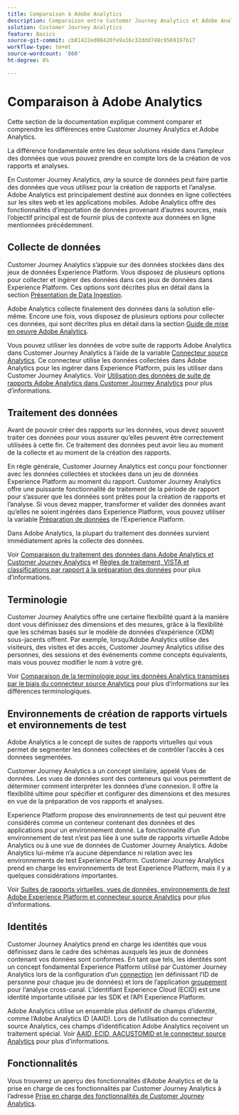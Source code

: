 ```yaml
---
title: Comparaison à Adobe Analytics
description: Comparaison entre Customer Journey Analytics et Adobe Analytics.
solution: Customer Journey Analytics
feature: Basics
source-git-commit: cb81422ed08420fe9a16c32ddd748c9569197b17
workflow-type: tm+mt
source-wordcount: '860'
ht-degree: 8%

---
```


# Comparaison à Adobe Analytics

Cette section de la documentation explique comment comparer et comprendre les différences entre Customer Journey Analytics et Adobe Analytics.

La différence fondamentale entre les deux solutions réside dans l’ampleur des données que vous pouvez prendre en compte lors de la création de vos rapports et analyses.

En Customer Journey Analytics, *any* la source de données peut faire partie des données que vous utilisez pour la création de rapports et l’analyse. Adobe Analytics est principalement destiné aux données en ligne collectées sur les sites web et les applications mobiles. Adobe Analytics offre des fonctionnalités d’importation de données provenant d’autres sources, mais l’objectif principal est de fournir plus de contexte aux données en ligne mentionnées précédemment.

## Collecte de données

Customer Journey Analytics s’appuie sur des données stockées dans des jeux de données Experience Platform. Vous disposez de plusieurs options pour collecter et ingérer des données dans ces jeux de données dans Experience Platform. Ces options sont décrites plus en détail dans la section [Présentation de Data Ingestion](https://experienceleague.adobe.com/docs/analytics-platform/using/cja-data-ingestion/data-ingestion.html?lang=en).

Adobe Analytics collecte finalement des données dans la solution elle-même. Encore une fois, vous disposez de plusieurs options pour collecter ces données, qui sont décrites plus en détail dans la section [Guide de mise en oeuvre Adobe Analytics](https://experienceleague.adobe.com/docs/analytics/implementation/home.html?lang=fr).

Vous pouvez utiliser les données de votre suite de rapports Adobe Analytics dans Customer Journey Analytics à l’aide de la variable [Connecteur source Analytics](https://experienceleague.adobe.com/docs/experience-platform/sources/ui-tutorials/create/adobe-applications/analytics.html?lang=fr). Ce connecteur utilise les données collectées dans Adobe Analytics pour les ingérer dans Experience Platform, puis les utiliser dans Customer Journey Analytics. Voir [Utilisation des données de suite de rapports Adobe Analytics dans Customer Journey Analytics](https://experienceleague.adobe.com/docs/analytics-platform/using/compare-aa-cja/cja-aa-comparison/aa-data-in-cja.html?lang=fr) pour plus d’informations.


## Traitement des données

Avant de pouvoir créer des rapports sur les données, vous devez souvent traiter ces données pour vous assurer qu’elles peuvent être correctement utilisées à cette fin. Ce traitement des données peut avoir lieu au moment de la collecte et au moment de la création des rapports.

En règle générale, Customer Journey Analytics est conçu pour fonctionner avec les données collectées et stockées dans un jeu de données Experience Platform au moment du rapport. Customer Journey Analytics offre une puissante fonctionnalité de traitement de la période de rapport pour s’assurer que les données sont prêtes pour la création de rapports et l’analyse. Si vous devez mapper, transformer et valider des données avant qu’elles ne soient ingérées dans Experience Platform, vous pouvez utiliser la variable [Préparation de données](https://experienceleague.adobe.com/docs/experience-platform/data-prep/home.html?lang=fr) de l’Experience Platform.

Dans Adobe Analytics, la plupart du traitement des données survient immédiatement après la collecte des données.

Voir [Comparaison du traitement des données dans Adobe Analytics et Customer Journey Analytics](data-processing-comparisons.md) et [Règles de traitement, VISTA et classifications par rapport à la préparation des données](https://experienceleague.adobe.com/docs/analytics-platform/using/compare-aa-cja/cja-aa-comparison/pr-vista-dataprep.html?lang=fr) pour plus d’informations.


## Terminologie

Customer Journey Analytics offre une certaine flexibilité quant à la manière dont vous définissez des dimensions et des mesures, grâce à la flexibilité que les schémas basés sur le modèle de données d’expérience (XDM) sous-jacents offrent. Par exemple, lorsqu’Adobe Analytics utilise des visiteurs, des visites et des accès, Customer Journey Analytics utilise des personnes, des sessions et des événements comme concepts équivalents, mais vous pouvez modifier le nom à votre gré.

Voir [Comparaison de la terminologie pour les données Analytics transmises par le biais du connecteur source Analytics](https://experienceleague.adobe.com/docs/analytics-platform/using/compare-aa-cja/cja-aa-comparison/terminology.html?lang=en) pour plus d’informations sur les différences terminologiques.


## Environnements de création de rapports virtuels et environnements de test

Adobe Analytics a le concept de suites de rapports virtuelles qui vous permet de segmenter les données collectées et de contrôler l’accès à ces données segmentées.

Customer Journey Analytics a un concept similaire, appelé Vues de données. Les vues de données sont des conteneurs qui vous permettent de déterminer comment interpréter les données d’une connexion. Il offre la flexibilité ultime pour spécifier et configurer des dimensions et des mesures en vue de la préparation de vos rapports et analyses.

Experience Platform propose des environnements de test qui peuvent être considérés comme un conteneur contenant des données et des applications pour un environnement donné. La fonctionnalité d’un environnement de test n’est pas liée à une suite de rapports virtuelle Adobe Analytics ou à une vue de données de Customer Journey Analytics. Adobe Analytics lui-même n’a aucune dépendance ni relation avec les environnements de test Experience Platform. Customer Journey Analytics prend en charge les environnements de test Experience Platform, mais il y a quelques considérations importantes.

Voir [Suites de rapports virtuelles, vues de données, environnements de test Adobe Experience Platform et connecteur source Analytics](https://experienceleague.adobe.com/docs/analytics-platform/using/compare-aa-cja/cja-aa-comparison/vrs-dataview-sandbox-adc.html?lang=fr) pour plus d’informations.


## Identités

Customer Journey Analytics prend en charge les identités que vous définissez dans le cadre des schémas auxquels les jeux de données contenant vos données sont conformes. En tant que tels, les identités sont un concept fondamental Experience Platform utilisé par Customer Journey Analytics lors de la configuration d’un [connection](../../connections/overview.md) (en définissant l’ID de personne pour chaque jeu de données) et lors de l’application [groupement](../../stitching/overview.md) pour l’analyse cross-canal. L’identifiant Experience Cloud (ECID) est une identité importante utilisée par les SDK et l’API Experience Platform.

Adobe Analytics utilise un ensemble plus définitif de champs d’identité, comme l’Adobe Analytics ID (AAID). Lors de l’utilisation du connecteur source Analytics, ces champs d’identification Adobe Analytics reçoivent un traitement spécial. Voir [AAID, ECID, AACUSTOMID et le connecteur source Analytics](https://experienceleague.adobe.com/docs/analytics-platform/using/compare-aa-cja/cja-aa-comparison/aaid-ecid-adc.html?lang=en) pour plus d’informations.


## Fonctionnalités

Vous trouverez un aperçu des fonctionnalités d’Adobe Analytics et de la prise en charge de ces fonctionnalités par Customer Journey Analytics à l’adresse [Prise en charge des fonctionnalités de Customer Journey Analytics](https://experienceleague.adobe.com/docs/analytics-platform/using/compare-aa-cja/cja-aa-comparison/cja-aa.html?lang=en).





